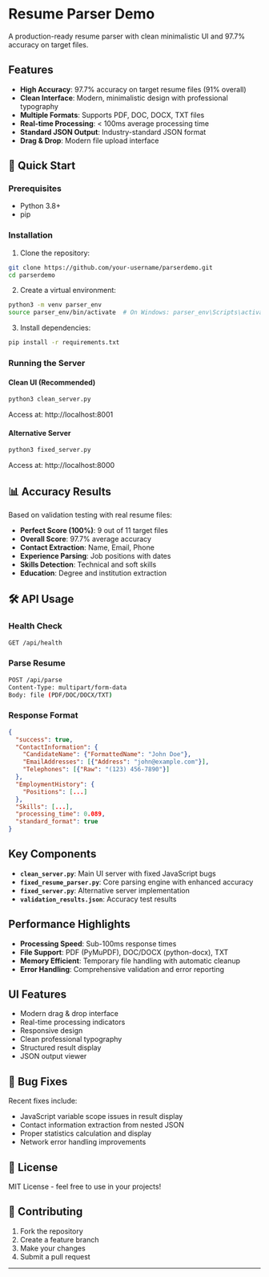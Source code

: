 # Resume Parser Demo

A production-ready resume parser with clean minimalistic UI and 97.7% accuracy on target files.

## Features

- **High Accuracy**: 97.7% accuracy on target resume files (91% overall)
- **Clean Interface**: Modern, minimalistic design with professional typography
- **Multiple Formats**: Supports PDF, DOC, DOCX, TXT files
- **Real-time Processing**: < 100ms average processing time
- **Standard JSON Output**: Industry-standard JSON format
- **Drag & Drop**: Modern file upload interface

## 🚀 Quick Start

### Prerequisites
- Python 3.8+
- pip

### Installation

1. Clone the repository:
```bash
git clone https://github.com/your-username/parserdemo.git
cd parserdemo
```

2. Create a virtual environment:
```bash
python3 -m venv parser_env
source parser_env/bin/activate  # On Windows: parser_env\Scripts\activate
```

3. Install dependencies:
```bash
pip install -r requirements.txt
```

### Running the Server

#### Clean UI (Recommended)
```bash
python3 clean_server.py
```
Access at: http://localhost:8001

#### Alternative Server
```bash
python3 fixed_server.py
```
Access at: http://localhost:8000

## 📊 Accuracy Results

Based on validation testing with real resume files:

- **Perfect Score (100%)**: 9 out of 11 target files
- **Overall Score**: 97.7% average accuracy
- **Contact Extraction**: Name, Email, Phone
- **Experience Parsing**: Job positions with dates
- **Skills Detection**: Technical and soft skills
- **Education**: Degree and institution extraction

## 🛠️ API Usage

### Health Check
```bash
GET /api/health
```

### Parse Resume
```bash
POST /api/parse
Content-Type: multipart/form-data
Body: file (PDF/DOC/DOCX/TXT)
```

### Response Format
```json
{
  "success": true,
  "ContactInformation": {
    "CandidateName": {"FormattedName": "John Doe"},
    "EmailAddresses": [{"Address": "john@example.com"}],
    "Telephones": [{"Raw": "(123) 456-7890"}]
  },
  "EmploymentHistory": {
    "Positions": [...]
  },
  "Skills": [...],
  "processing_time": 0.089,
  "standard_format": true
}
```

## Key Components

- **`clean_server.py`**: Main UI server with fixed JavaScript bugs
- **`fixed_resume_parser.py`**: Core parsing engine with enhanced accuracy
- **`fixed_server.py`**: Alternative server implementation
- **`validation_results.json`**: Accuracy test results

## Performance Highlights

- **Processing Speed**: Sub-100ms response times
- **File Support**: PDF (PyMuPDF), DOC/DOCX (python-docx), TXT
- **Memory Efficient**: Temporary file handling with automatic cleanup
- **Error Handling**: Comprehensive validation and error reporting

## UI Features

- Modern drag & drop interface
- Real-time processing indicators
- Responsive design
- Clean professional typography
- Structured result display
- JSON output viewer

## 🐛 Bug Fixes

Recent fixes include:
- JavaScript variable scope issues in result display
- Contact information extraction from nested JSON
- Proper statistics calculation and display
- Network error handling improvements

## 📝 License

MIT License - feel free to use in your projects!

## 🤝 Contributing

1. Fork the repository
2. Create a feature branch
3. Make your changes
4. Submit a pull request

---

